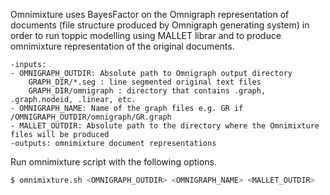 Omnimixture uses BayesFactor on the Omnigraph representation of documents (file structure produced by Omnigraph generating system) in order to run toppic modelling using MALLET librar and to produce omnimixture representation of the original documents.

    -inputs:
    - OMNIGRAPH_OUTDIR: Absolute path to Omnigraph output directory
 		GRAPH_DIR/*.seg : line segmented original text files
 		GRAPH_DIR/omnigraph : directory that contains .graph, .graph.nodeid, .linear, etc.
    - OMNIGRAPH_NAME: Name of the graph files e.g. GR if /OMNIGRAPH_OUTDIR/omnigraph/GR.graph
    - MALLET_OUTDIR: Absolute path to the directory where the Omnimixture files will be produced
    -outputs: omnimixture document representations

Run omnimixture script with the following options.
```sh
$ omnimixture.sh <OMNIGRAPH_OUTDIR> <OMNIGRAPH_NAME> <MALLET_OUTDIR>
```
